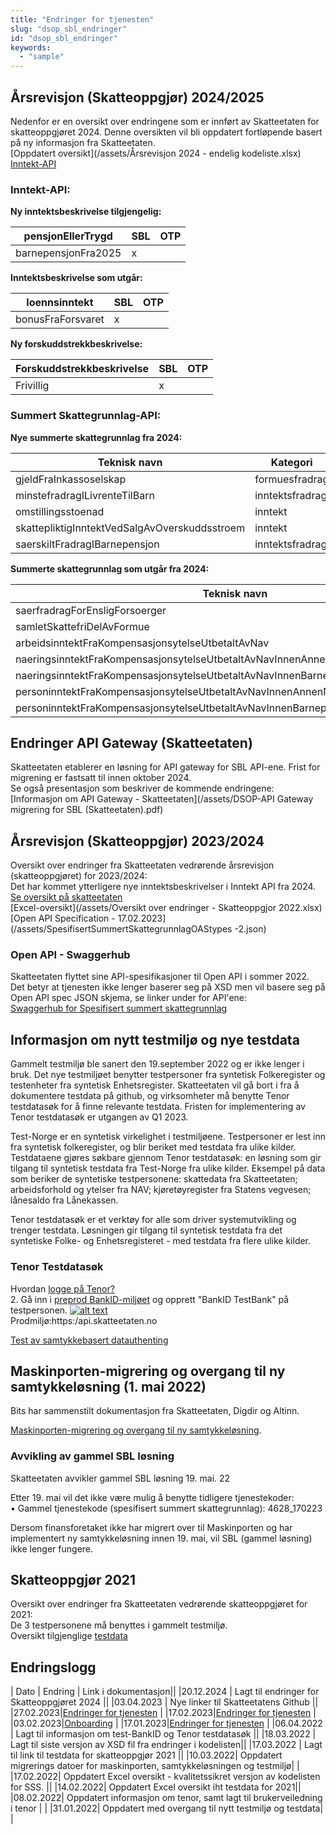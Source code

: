 ```yaml
---
title: "Endringer for tjenesten"
slug: "dsop_sbl_endringer"
id: "dsop_sbl_endringer"
keywords:
  - "sample"
---
```


## Årsrevisjon (Skatteoppgjør) 2024/2025

Nedenfor er en oversikt over endringene som er innført av Skatteetaten for skatteoppgjøret 2024. Denne oversikten vil bli oppdatert fortløpende basert på ny informasjon fra Skatteetaten.<br >
[Oppdatert oversikt](/assets/Årsrevisjon 2024 - endelig kodeliste.xlsx) <br >
[Inntekt-API](https:/skatteetaten.github.io/api-dokumentasjon/api/inntekt?tab=%C3%85rsrevisjon) <br >

### Inntekt-API:

**Ny inntektsbeskrivelse tilgjengelig:**

| pensjonEllerTrygd | SBL | OTP |
|-------|----------|------------|
| barnepensjonFra2025 | x | 

**Inntektsbeskrivelse som utgår:**

| loennsinntekt| SBL | OTP |
|-------|----------|------------|
| bonusFraForsvaret| x | 

**Ny forskuddstrekkbeskrivelse:**

| Forskuddstrekkbeskrivelse | SBL | OTP |
|-------|----------|------------|
| Frivillig | x | 

### Summert Skattegrunnlag-API:

**Nye summerte skattegrunnlag fra 2024:**

| Teknisk navn | Kategori |
|-------|----------|
| gjeldFraInkassoselskap | formuesfradrag | 
| minstefradragILivrenteTilBarn | inntektsfradrag | 
| omstillingsstoenad | inntekt | 
| skattepliktigInntektVedSalgAvOverskuddsstroem | inntekt | 
| saerskiltFradragIBarnepensjon | inntektsfradrag | 

**Summerte skattegrunnlag som utgår fra 2024:**

| Teknisk navn |
|-------|
| saerfradragForEnsligForsoerger | 
| samletSkattefriDelAvFormue | 
| arbeidsinntektFraKompensasjonsytelseUtbetaltAvNav | 
| naeringsinntektFraKompensasjonsytelseUtbetaltAvNavInnenAnnenNaering | 
| naeringsinntektFraKompensasjonsytelseUtbetaltAvNavInnenBarnepassIBarnepasserensHjem | 
| personinntektFraKompensasjonsytelseUtbetaltAvNavInnenAnnenNaering | 
| personinntektFraKompensasjonsytelseUtbetaltAvNavInnenBarnepassIBarnepasserensHjem | 

## Endringer API Gateway (Skatteetaten)

Skatteetaten etablerer en løsning for API gateway for SBL API-ene. Frist for migrening er fastsatt til innen oktober 2024. <br >
Se også presentasjon som beskriver de kommende endringene: [Informasjon om API Gateway - Skatteetaten](/assets/DSOP-API Gateway migrering for SBL (Skatteetaten).pdf)

## Årsrevisjon (Skatteoppgjør) 2023/2024

Oversikt over endringer fra Skatteetaten vedrørende årsrevisjon (skatteoppgjøret) for 2023/2024:<br >
Det har kommet ytterligere nye inntektsbeskrivelser i Inntekt API fra 2024. [Se oversikt på skatteetaten](https:/skatteetaten.github.io/api-dokumentasjon/api/inntekt?tab=%C3%85rsrevisjon) <br >
[Excel-oversikt](/assets/Oversikt over endringer - Skatteoppgjor 2022.xlsx) <br >
[Open API Specification - 17.02.2023](/assets/SpesifisertSummertSkattegrunnlagOAStypes -2.json)

### Open API - Swaggerhub
Skatteetaten flyttet sine API-spesifikasjoner til Open API i sommer 2022. Det betyr at tjenesten ikke lenger baserer seg på XSD men vil basere seg på Open API spec JSON skjema, se linker under for API'ene: <br > 
[Swaggerhub for Spesifisert summert skattegrunnlag](https:/app.swaggerhub.com/apis/Skatteetaten_Deling/spesifisert-summert-skattegrunnlag-api/1.0.0#/SpesifisertSummertSkattegrunnlag)


## Informasjon om nytt testmiljø og nye testdata

Gammelt testmiljø ble sanert den 19.september 2022 og er ikke lenger i bruk. Det nye testmiljøet benytter testpersoner fra syntetisk Folkeregister og testenheter fra syntetisk Enhetsregister. Skatteetaten vil gå bort i fra å dokumentere testdata på github, og virksomheter må benytte Tenor testdatasøk for å finne relevante testdata. Fristen for implementering av Tenor testdatasøk er utgangen av Q1 2023.

Test-Norge er en syntetisk virkelighet i testmiljøene. Testpersoner er lest inn fra syntetisk folkeregister, og blir beriket med testdata fra ulike kilder. Testdataene gjøres søkbare gjennom Tenor testdatasøk: en løsning som gir tilgang til syntetisk testdata fra Test-Norge fra ulike kilder. Eksempel på data som beriker de syntetiske testpersonene: skattedata fra Skatteetaten; arbeidsforhold og ytelser fra NAV; kjøretøyregister fra Statens vegvesen; lånesaldo fra Lånekassen.

Tenor testdatasøk er et verktøy for alle som driver systemutvikling og trenger testdata. Løsningen gir tilgang til syntetisk testdata fra det syntetiske Folke- og Enhetsregisteret - med testdata fra flere ulike kilder. 


### Tenor Testdatasøk

Hvordan [logge på Tenor?](https:/www.skatteetaten.no/skjema/testdata/) <br >
2. Gå inn i [preprod BankID-miljøet](https:/ra-preprod.bankidnorge.no/#/search/endUser) og opprett "BankID TestBank" på testpersonen.
[![alt text](/assets/Skjermbilde_Preprod.png "Preprod")](assets/Skjermbilde_Preprod.png)
<br >
Prodmiljø:https:/api.skatteetaten.no


[Test av samtykkebasert datauthenting](/https:/skatteetaten.github.io/datasamarbeid-api-dokumentasjon/data_testsamtykke)

## Maskinporten-migrering og overgang til ny samtykkeløsning (1. mai 2022)
Bits har sammenstilt dokumentasjon fra Skatteetaten, Digdir og Altinn. 

[Maskinporten-migrering og overgang til ny samtykkeløsning](/assets/SBL-endringer-sammenstilt_dokumentasjon.pptx).


### Avvikling av gammel SBL løsning
Skatteetaten avvikler gammel SBL løsning 19. mai. 22

Etter 19. mai vil det ikke være mulig å benytte tidligere tjenestekoder:<br >
•	Gammel tjenestekode (spesifisert summert skattegrunnlag): 4628_170223

Dersom finansforetaket ikke har migrert over til Maskinporten og har implementert ny samtykkeløsning innen 19. mai, vil SBL (gammel løsning) ikke lenger fungere.


## Skatteoppgjør 2021

Oversikt over endringer fra Skatteetaten vedrørende skatteoppgjøret for 2021: <br > De 3 testpersonene må benyttes i gammelt testmiljø. <br >
Oversikt tilgjenglige [testdata](https:/skatteetaten.github.io/api-dokumentasjon/test/testmiljo#historiske-testdata-for-inntekt-og-skatteoppgj%C3%B8r)


## Endringslogg

| Dato         | Endring  | Link i dokumentasjon||
|20.12.2024 | Lagt til endringer for Skatteoppgjøret 2024 ||
|03.04.2023 | Nye linker til Skatteetatens Github ||
|27.02.2023|[Endringer for tjenesten](https:/dokumentasjon.dsop.no/dsop_sbl_endringer.html#skatteoppgj%C3%B8r-2022) |
|17.02.2023|[Endringer for tjenesten](https:/dokumentasjon.dsop.no/dsop_sbl_endringer.html#skatteoppgj%C3%B8r-2022) |
|03.02.2023|[Onboarding](https:/dokumentasjon.dsop.no/dsop_sbl_onboarding.html#registrering) |
|17.01.2023|[Endringer for tjenesten](https:/dokumentasjon.dsop.no/dsop_sbl_endringer.html#skatteoppgj%C3%B8r-2022) |
|06.04.2022 | Lagt til informasjon om test-BankID og Tenor testdatasøk ||
|18.03.2022 | Lagt til siste versjon av XSD fil fra endringer i kodelisten||
|17.03.2022 | Lagt til link til testdata for skatteoppgjør 2021 ||
|10.03.2022| Oppdatert migrerings datoer for maskinporten, samtykkeløsningen og testmiljø| |
|17.02.2022| Oppdatert Excel oversikt - kvalitetssikret versjon av kodelisten for SSS.    ||
|14.02.2022| Oppdatert Excel oversikt iht testdata for 2021||
|08.02.2022| Oppdatert informasjon om tenor, samt lagt til brukerveiledning i tenor | |
|31.01.2022| Oppdatert med overgang til nytt testmiljø og testdata| |






